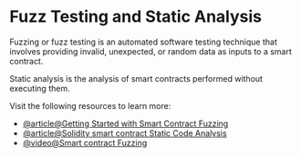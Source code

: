 # Fuzz Testing and Static Analysis

Fuzzing or fuzz testing is an automated software testing technique that involves providing invalid, unexpected, or random data as inputs to a smart contract.

Static analysis is the analysis of smart contracts performed without executing them.

Visit the following resources to learn more:

- [@article@Getting Started with Smart Contract Fuzzing](https://www.immunebytes.com/blog/getting-started-with-smart-contract-fuzzing/)
- [@article@Solidity smart contract Static Code Analysis](https://lightrains.com/blogs/solidity-static-analysis-tools/#static-code-analysis)
- [@video@Smart contract Fuzzing](https://youtu.be/LRyyNzrqgOc)
